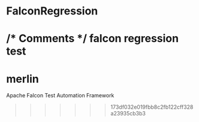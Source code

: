 FalconRegression
===============
/* Comments */
falcon regression test
=======
merlin
======

Apache Falcon Test Automation Framework
>>>>>>> 173df032e019fbb8c2fb122cff328a23935cb3b3
